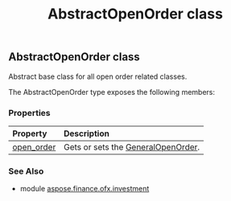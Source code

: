 ﻿---
title: AbstractOpenOrder class
second_title: Aspose.Finance for Python via .NET API References
description: 
type: docs
weight: 50
url: /python-net/aspose.finance.ofx.investment/abstractopenorder/
is_root: false
---

## AbstractOpenOrder class

Abstract base class for all open order related classes.



The AbstractOpenOrder type exposes the following members:

### Properties
| Property | Description |
| :- | :- |
| [open_order](/finance/python-net/aspose.finance.ofx.investment/abstractopenorder/open_order) | Gets or sets the [GeneralOpenOrder](/finance/python-net/aspose.finance.ofx.investment/generalopenorder). |


### See Also

* module [aspose.finance.ofx.investment](../)
